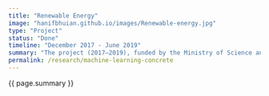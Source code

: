 ```yaml
---
title: "Renewable Energy"
image: "hanifbhuian.github.io/images/Renewable-energy.jpg"
type: "Project"
status: "Done"
timeline: "December 2017 - June 2019"
summary: "The project (2017–2019), funded by the Ministry of Science and Technology and University Grant Commission, Bangladesh, aimed to assess the environmental and economic impacts of solar PV systems in off-grid areas where electricity was not available. It evaluated the potential of solar energy in reducing greenhouse gas emissions and improving energy sustainability in these regions. The economic analysis focused on the cost-effectiveness of solar PV systems, including installation costs, operational benefits, and long-term savings for rural communities. The project highlighted solar PV's critical role in providing clean energy access and supporting Bangladesh’s transition to renewable energy sources."
permalink: /research/machine-learning-concrete
---
```


<!-- Adding the Justify CSS style -->
<div style="text-align: justify;">
  <p>{{ page.summary }}</p>
</div>
